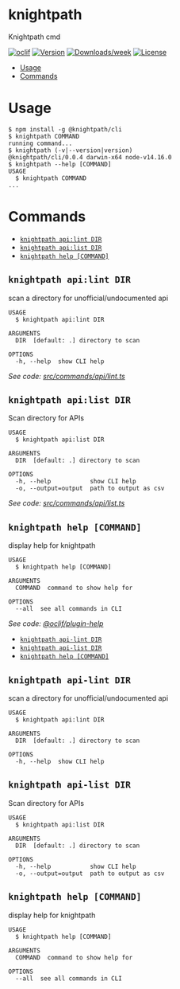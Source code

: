 knightpath
==========

Knightpath cmd

[![oclif](https://img.shields.io/badge/cli-oclif-brightgreen.svg)](https://oclif.io)
[![Version](https://img.shields.io/npm/v/@knightpath/cli.svg)](https://npmjs.org/package/@knightpath/cli)
[![Downloads/week](https://img.shields.io/npm/dw/@knightpath/cli.svg)](https://npmjs.org/package/@knightpath/cli)
[![License](https://img.shields.io/npm/l/@knightpath/cli.svg)](https://github.com/knightpath/cli/blob/master/package.json)

<!-- toc -->
* [Usage](#usage)
* [Commands](#commands)
<!-- tocstop -->
# Usage
<!-- usage -->
```sh-session
$ npm install -g @knightpath/cli
$ knightpath COMMAND
running command...
$ knightpath (-v|--version|version)
@knightpath/cli/0.0.4 darwin-x64 node-v14.16.0
$ knightpath --help [COMMAND]
USAGE
  $ knightpath COMMAND
...
```
<!-- usagestop -->
# Commands
<!-- commands -->
* [`knightpath api:lint DIR`](#knightpath-apilint-dir)
* [`knightpath api:list DIR`](#knightpath-apilist-dir)
* [`knightpath help [COMMAND]`](#knightpath-help-command)

## `knightpath api:lint DIR`

scan a directory for unofficial/undocumented api

```
USAGE
  $ knightpath api:lint DIR

ARGUMENTS
  DIR  [default: .] directory to scan

OPTIONS
  -h, --help  show CLI help
```

_See code: [src/commands/api/lint.ts](https://github.com/knightpath/cli/blob/v0.0.4/src/commands/api/lint.ts)_

## `knightpath api:list DIR`

Scan directory for APIs

```
USAGE
  $ knightpath api:list DIR

ARGUMENTS
  DIR  [default: .] directory to scan

OPTIONS
  -h, --help           show CLI help
  -o, --output=output  path to output as csv
```

_See code: [src/commands/api/list.ts](https://github.com/knightpath/cli/blob/v0.0.4/src/commands/api/list.ts)_

## `knightpath help [COMMAND]`

display help for knightpath

```
USAGE
  $ knightpath help [COMMAND]

ARGUMENTS
  COMMAND  command to show help for

OPTIONS
  --all  see all commands in CLI
```

_See code: [@oclif/plugin-help](https://github.com/oclif/plugin-help/blob/v3.2.3/src/commands/help.ts)_
<!-- commandsstop -->
* [`knightpath api-lint DIR`](#knightpath-api-lint-dir)
* [`knightpath api-list DIR`](#knightpath-api-list-dir)
* [`knightpath help [COMMAND]`](#knightpath-help-command)

## `knightpath api-lint DIR`

scan a directory for unofficial/undocumented api

```
USAGE
  $ knightpath api:lint DIR

ARGUMENTS
  DIR  [default: .] directory to scan

OPTIONS
  -h, --help  show CLI help
```


## `knightpath api-list DIR`

Scan directory for APIs

```
USAGE
  $ knightpath api:list DIR

ARGUMENTS
  DIR  [default: .] directory to scan

OPTIONS
  -h, --help           show CLI help
  -o, --output=output  path to output as csv
```


## `knightpath help [COMMAND]`

display help for knightpath

```
USAGE
  $ knightpath help [COMMAND]

ARGUMENTS
  COMMAND  command to show help for

OPTIONS
  --all  see all commands in CLI
```
